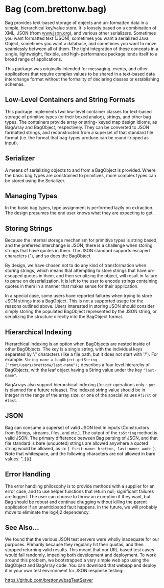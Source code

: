 # Bag (com.brettonw.bag)

Bag provides text-based storage of objects and un-formatted data in a simple, hierarchical key/value
store. It is loosely based on a combination of XML, JSON (from www.json.org), and various other
serializers. Sometimes you want formatted text (JSON), sometimes you want a serialized Java
Object, sometimes you want a database, and sometimes you want to move seamlessly between all of
them. The tight integration of these concepts in a single, lightweight, flexible, and
high-performance package lends itself to a broad range of applications.

This package was originally intended for messaging, events, and other applications that require
complex values to be shared in a text-based data interchange format without the formality of
declaring classes or establishing schemas.

## Low-Level Containers and String Formats
This package implements two low-level container classes for text-based storage of primitive types
(or their boxed analog), strings, and other bag types. The containers provide array or string-
keyed map design idioms, as BagArray and BagObject, respectively. They can be converted to JSON
formatted strings, and reconstructed from a superset of that standard file format (i.e. the
format that bag-types produce can be round-tripped as input).

## Serializer
A means of serializing objects to and from a BagObject is provided. Where the basic bag types
are constrained to primitives, more complex types can be stored using the Serializer.

##  Managing Types
In the basic bag types, type assignment is performed lazily on extraction. The design presumes
the end user knows what they are expecting to get.

## Storing Strings
Because the internal storage mechanism for primitive types is string based, and the preferred
interchange is JSON, there is a challenge when storing strings that have quotes in them. The JSON
standard supports escaped characters (\"), and so does the BagObject.

By design, we have chosen not to do any kind of transformation when storing strings, which means
that attempting to store strings that have un-escaped quotes in them, and then serializing the
object, will result in failure to parse on deserialization. It is left to the user to encode
strings containing quotes in them in a manner that makes sense for their application.

In a special case, some users have reported failures when trying to store JSON strings into a
BagObject. This is not a supported usage for the reasons outlined above. Users interested in
storing JSON should consider simply storing the populated BagObject represented by the JSON
string, or serializing the structure directly into the BagObject format.

## Hierarchical Indexing
Hierarchical indexing is an option when BagObjects are nested inside of other BagObjects. The key
is a single string, with the individual keys separated by '/' characters (like a file path, but
it does not start with '/'). For example: <code>String name =
bagObject.getString ("root/users/brettonw/last-name");</code> describes a four level hierarchy of
BagObjects, with the leaf object having a String value under the key <code>"last-name"</code>.

BagArrays also support hierarchical indexing (for <code>get</code> operations only -
<code>put</code> is planned for a future release). The indexed string value should be in integer
in the range of the array size, or one of the special values <code>#first</code> or
<code>#last</code>.

## JSON
Bag can consume a superset of valid JSON text in inputs (Constructors from Strings, streams,
files, and etc.). The output of the <code>toString</code> method is valid JSON. The primary
difference between Bag parsing of JSON, and that file standard is bare (unquoted) strings are
allowed anywhere a quoted string would be allowed, as in: <code>{ first-name: bretton, last-name:
wade }</code>. Note that whitespace, and the following characters are not allowed in bare
values: ",:[]{}

## Error Handling
The error handling philosophy is to provide methods with a supplier for an error case, and to use
helper functions that return null; significant failures are logged. The user can choose to throw an
exception if they want, but Bag should be robust and continue chugging without killing the parent
application if an unanticipated fault happens. In the future, we will probably move to eliminate
the log4j2 dependency.

## See Also...
 We found that the various JSON test servers were wholly inadequate for our purposes. Primarily
 because they regularly hit their quotas, and then stopped returning valid results. This meant that
 our URL-based test cases would fail randomly, impeding both development and deployment. To work
 around this problem, we bootstrapped a very simple web app using the BagObject and BagArray code.
 You can download that webapp and deploy it in your own test environment for JSON response testing: 
 
 https://github.com/brettonw/bagTestServer
